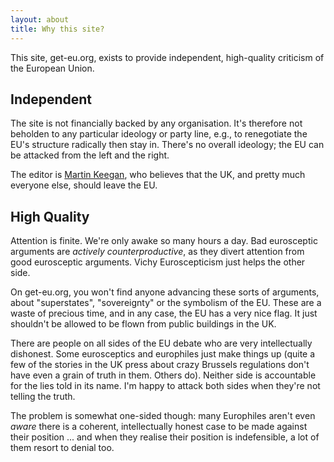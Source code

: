 ```yaml
---
layout: about
title: Why this site?
---
```


This site, get-eu.org, exists to provide independent, high-quality
criticism of the European Union.


Independent
-----------

The site is not financially backed by any organisation. It's therefore not
beholden to any particular ideology or party line, e.g., to renegotiate
the EU's structure radically then stay in. There's no overall ideology;
the EU can be attacked from the left and the right.

The editor is [Martin Keegan](http://mk.ucant.org), who believes that the
UK, and pretty much everyone else, should leave the EU.

High Quality
------------

Attention is finite. We're only awake so many hours a day. Bad eurosceptic
arguments are *actively counterproductive*, as they divert attention
from good eurosceptic arguments. Vichy Euroscepticism just helps the other
side.

On get-eu.org, you won't find anyone advancing these sorts of arguments,
about "superstates", "sovereignty" or the symbolism of the EU. These are
a waste of precious time, and in any case, the EU has a very nice flag.
It just shouldn't be allowed to be flown from public buildings in the UK.

There are people on all sides of the EU debate who are very intellectually
dishonest. Some eurosceptics and europhiles just make things up (quite
a few of the stories in the UK press about crazy Brussels regulations 
don't have even a grain of truth in them. Others do). Neither side is
accountable for the lies told in its name. I'm happy to attack
both sides when they're not telling the truth.

The problem is somewhat one-sided though: many Europhiles aren't even
*aware* there is a coherent, intellectually honest case to be made against
their position ... and when they realise their position is indefensible,
a lot of them resort to denial too.